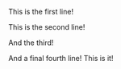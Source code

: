 This is the first line!

This is the second line!

And the third!

And a final fourth line! This is it!
